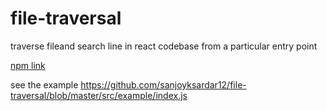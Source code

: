 # file-traversal

traverse fileand search line in react codebase from a particular entry point 

[npm link](https://www.npmjs.com/package/react-file-traversal)

see the example https://github.com/sanjoyksardar12/file-traversal/blob/master/src/example/index.js
